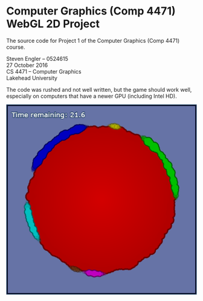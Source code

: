 # Computer Graphics (Comp 4471) WebGL 2D Project

The source code for Project 1 of the Computer Graphics (Comp 4471) course.

Steven Engler – 0524615  
27 October 2016  
CS 4471 – Computer Graphics  
Lakehead University

The code was rushed and not well written, but the game should work well, especially on computers that have a newer GPU (including Intel HD).

![game screenshot](screenshot.png)
